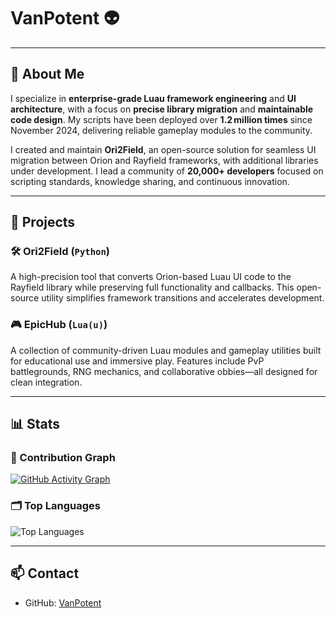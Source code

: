 # VanPotent 👽

---

## 🔹 About Me

I specialize in **enterprise-grade Luau framework engineering** and **UI architecture**, with a focus on **precise library migration** and **maintainable code design**. My scripts have been deployed over **1.2 million times** since November 2024, delivering reliable gameplay modules to the community.

I created and maintain **Ori2Field**, an open-source solution for seamless UI migration between Orion and Rayfield frameworks, with additional libraries under development. I lead a community of **20,000+ developers** focused on scripting standards, knowledge sharing, and continuous innovation.

---

## 🔧 Projects

### 🛠 Ori2Field (`Python`)
A high-precision tool that converts Orion-based Luau UI code to the Rayfield library while preserving full functionality and callbacks. This open-source utility simplifies framework transitions and accelerates development.

### 🎮 EpicHub (`Lua(u)`)
A collection of community-driven Luau modules and gameplay utilities built for educational use and immersive play. Features include PvP battlegrounds, RNG mechanics, and collaborative obbies—all designed for clean integration.

---

## 📊 Stats

### 🔁 Contribution Graph
[![GitHub Activity Graph](https://github-readme-activity-graph.vercel.app/graph?username=VanPotent&theme=github)](https://github.com/VanPotent)

### 🗂 Top Languages
![Top Languages](https://github-readme-stats.vercel.app/api/top-langs/?username=VanPotent&layout=compact&hide_title=true)

---

## 📫 Contact

- GitHub: [VanPotent](https://github.com/VanPotent)

